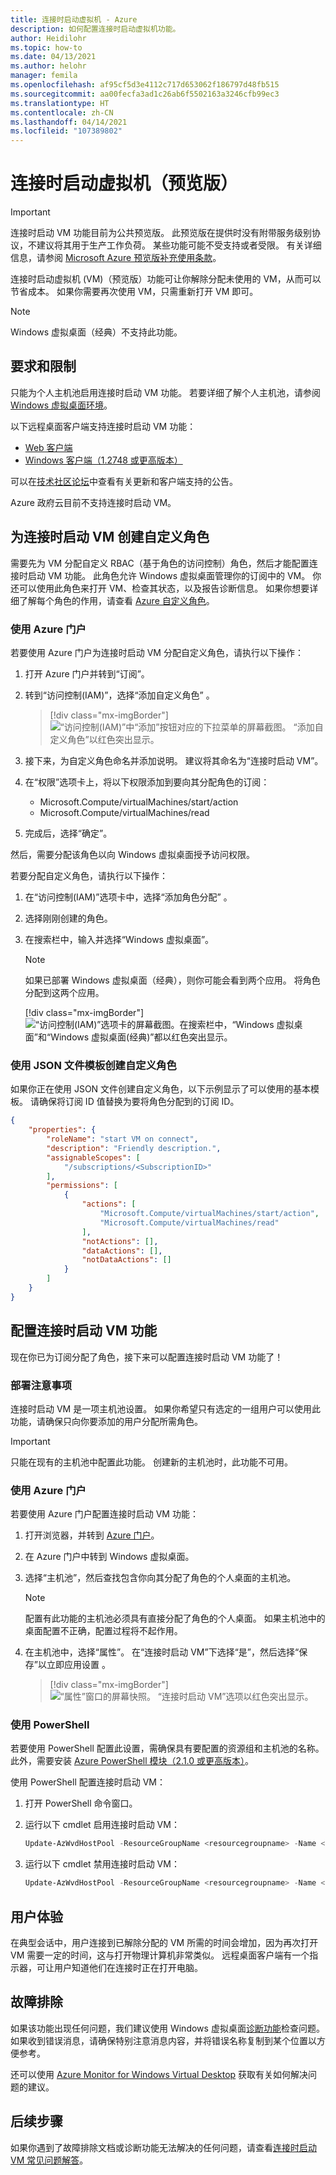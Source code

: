 ```yaml
---
title: 连接时启动虚拟机 - Azure
description: 如何配置连接时启动虚拟机功能。
author: Heidilohr
ms.topic: how-to
ms.date: 04/13/2021
ms.author: helohr
manager: femila
ms.openlocfilehash: af95cf5d3e4112c717d653062f186797d48fb515
ms.sourcegitcommit: aa00fecfa3ad1c26ab6f5502163a3246cfb99ec3
ms.translationtype: HT
ms.contentlocale: zh-CN
ms.lasthandoff: 04/14/2021
ms.locfileid: "107389802"
---
```

# <a name="start-virtual-machine-on-connect-preview"></a>连接时启动虚拟机（预览版）

> [!IMPORTANT]
> 连接时启动 VM 功能目前为公共预览版。
> 此预览版在提供时没有附带服务级别协议，不建议将其用于生产工作负荷。 某些功能可能不受支持或者受限。 有关详细信息，请参阅 [Microsoft Azure 预览版补充使用条款](https://azure.microsoft.com/support/legal/preview-supplemental-terms/)。

连接时启动虚拟机 (VM)（预览版）功能可让你解除分配未使用的 VM，从而可以节省成本。 如果你需要再次使用 VM，只需重新打开 VM 即可。

>[!NOTE]
>Windows 虚拟桌面（经典）不支持此功能。

## <a name="requirements-and-limitations"></a>要求和限制

只能为个人主机池启用连接时启动 VM 功能。 若要详细了解个人主机池，请参阅 [Windows 虚拟桌面环境](environment-setup.md#host-pools)。

以下远程桌面客户端支持连接时启动 VM 功能：

- [Web 客户端](connect-web.md)
- [Windows 客户端（1.2748 或更高版本）](connect-windows-7-10.md)

可以在[技术社区论坛](https://aka.ms/wvdtc)中查看有关更新和客户端支持的公告。

Azure 政府云目前不支持连接时启动 VM。

## <a name="create-a-custom-role-for-start-vm-on-connect"></a>为连接时启动 VM 创建自定义角色

需要先为 VM 分配自定义 RBAC（基于角色的访问控制）角色，然后才能配置连接时启动 VM 功能。 此角色允许 Windows 虚拟桌面管理你的订阅中的 VM。 你还可以使用此角色来打开 VM、检查其状态，以及报告诊断信息。 如果你想要详细了解每个角色的作用，请查看 [Azure 自定义角色](../role-based-access-control/custom-roles.md)。

### <a name="use-the-azure-portal"></a>使用 Azure 门户

若要使用 Azure 门户为连接时启动 VM 分配自定义角色，请执行以下操作：

1. 打开 Azure 门户并转到“订阅”。

2. 转到“访问控制(IAM)”，选择“添加自定义角色” 。

    > [!div class="mx-imgBorder"]
    > ![“访问控制(IAM)”中“添加”按钮对应的下拉菜单的屏幕截图。 “添加自定义角色”以红色突出显示。](media/add-custom-role.png)

3. 接下来，为自定义角色命名并添加说明。 建议将其命名为“连接时启动 VM”。

4. 在“权限”选项卡上，将以下权限添加到要向其分配角色的订阅： 
 
   - Microsoft.Compute/virtualMachines/start/action
   - Microsoft.Compute/virtualMachines/read

5. 完成后，选择“确定”。

然后，需要分配该角色以向 Windows 虚拟桌面授予访问权限。

若要分配自定义角色，请执行以下操作：

1. 在“访问控制(IAM)”选项卡中，选择“添加角色分配” 。

2. 选择刚刚创建的角色。

3. 在搜索栏中，输入并选择“Windows 虚拟桌面”。

      >[!NOTE]
      >如果已部署 Windows 虚拟桌面（经典），则你可能会看到两个应用。 将角色分配到这两个应用。
      >
      > [!div class="mx-imgBorder"]
      > ![“访问控制(IAM)”选项卡的屏幕截图。在搜索栏中，“Windows 虚拟桌面”和“Windows 虚拟桌面(经典)”都以红色突出显示。](media/add-role-assignment.png)

### <a name="create-a-custom-role-with-a-json-file-template"></a>使用 JSON 文件模板创建自定义角色

如果你正在使用 JSON 文件创建自定义角色，以下示例显示了可以使用的基本模板。 请确保将订阅 ID 值替换为要将角色分配到的订阅 ID。

```json
{
    "properties": {
        "roleName": "start VM on connect",
        "description": "Friendly description.",
        "assignableScopes": [
            "/subscriptions/<SubscriptionID>"
        ],
        "permissions": [
            {
                "actions": [
                    "Microsoft.Compute/virtualMachines/start/action",
                    "Microsoft.Compute/virtualMachines/read"
                ],
                "notActions": [],
                "dataActions": [],
                "notDataActions": []
            }
        ]
    }
}
```

## <a name="configure-the-start-vm-on-connect-feature"></a>配置连接时启动 VM 功能

现在你已为订阅分配了角色，接下来可以配置连接时启动 VM 功能了！

### <a name="deployment-considerations"></a>部署注意事项 

连接时启动 VM 是一项主机池设置。 如果你希望只有选定的一组用户可以使用此功能，请确保只向你要添加的用户分配所需角色。

>[!IMPORTANT]
> 只能在现有的主机池中配置此功能。 创建新的主机池时，此功能不可用。

### <a name="use-the-azure-portal"></a>使用 Azure 门户

若要使用 Azure 门户配置连接时启动 VM 功能：

1. 打开浏览器，并转到 [Azure 门户](https://portal.azure.com)。

2. 在 Azure 门户中转到 Windows 虚拟桌面。

3. 选择“主机池”，然后查找包含你向其分配了角色的个人桌面的主机池。

   >[!NOTE]
   > 配置有此功能的主机池必须具有直接分配了角色的个人桌面。 如果主机池中的桌面配置不正确，配置过程将不起作用。

4. 在主机池中，选择“属性”。 在“连接时启动 VM”下选择“是”，然后选择“保存”以立即应用设置  。

    > [!div class="mx-imgBorder"]
    > ![“属性”窗口的屏幕快照。 “连接时启动 VM”选项以红色突出显示。](media/properties-start-vm-on-connect.png)

### <a name="use-powershell"></a>使用 PowerShell

若要使用 PowerShell 配置此设置，需确保具有要配置的资源组和主机池的名称。 此外，需要安装 [Azure PowerShell 模块（2.1.0 或更高版本）](https://www.powershellgallery.com/packages/Az.DesktopVirtualization/2.1.0)。

使用 PowerShell 配置连接时启动 VM：

1. 打开 PowerShell 命令窗口。

2. 运行以下 cmdlet 启用连接时启动 VM：

    ```powershell
    Update-AzWvdHostPool -ResourceGroupName <resourcegroupname> -Name <hostpoolname> -StartVMOnConnect:$true
    ```

3. 运行以下 cmdlet 禁用连接时启动 VM：

    ```powershell
    Update-AzWvdHostPool -ResourceGroupName <resourcegroupname> -Name <hostpoolname> -StartVMOnConnect:$false
    ```

## <a name="user-experience"></a>用户体验

在典型会话中，用户连接到已解除分配的 VM 所需的时间会增加，因为再次打开 VM 需要一定的时间，这与打开物理计算机非常类似。 远程桌面客户端有一个指示器，可让用户知道他们在连接时正在打开电脑。

## <a name="troubleshooting"></a>故障排除

如果该功能出现任何问题，我们建议使用 Windows 虚拟桌面[诊断功能](diagnostics-log-analytics.md)检查问题。 如果收到错误消息，请确保特别注意消息内容，并将错误名称复制到某个位置以方便参考。

还可以使用 [Azure Monitor for Windows Virtual Desktop](azure-monitor.md) 获取有关如何解决问题的建议。

## <a name="next-steps"></a>后续步骤

如果你遇到了故障排除文档或诊断功能无法解决的任何问题，请查看[连接时启动 VM 常见问题解答](start-virtual-machine-connect-faq.md)。